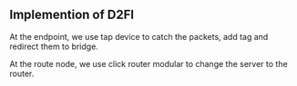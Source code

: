Implemention of D2Fl
--------------------
At the endpoint, we use tap device to catch the packets, add tag and redirect them to bridge.

At the route node, we use click router modular to change the server to the router.
